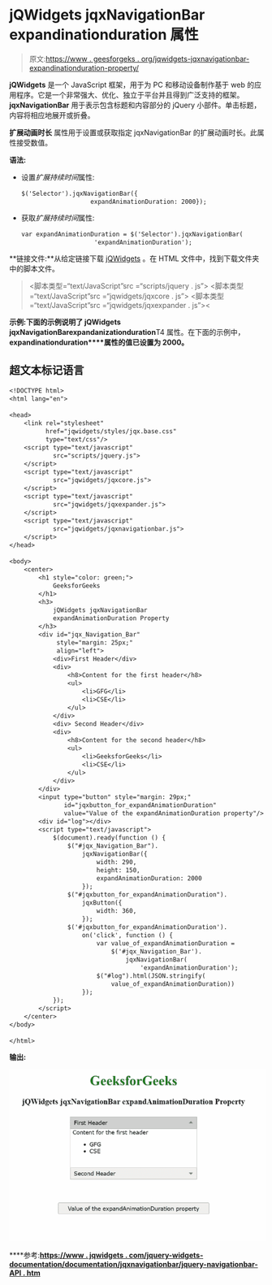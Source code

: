 # jQWidgets jqxNavigationBar expandinationduration 属性

> 原文:[https://www . geesforgeks . org/jqwidgets-jqxnavigationbar-expandinationduration-property/](https://www.geeksforgeeks.org/jqwidgets-jqxnavigationbar-expandanimationduration-property/)

**jQWidgets** 是一个 JavaScript 框架，用于为 PC 和移动设备制作基于 web 的应用程序。它是一个非常强大、优化、独立于平台并且得到广泛支持的框架。 **jqxNavigationBar** 用于表示包含标题和内容部分的 jQuery 小部件。单击标题，内容将相应地展开或折叠。

**扩展动画时长** 属性用于设置或获取指定 jqxNavigationBar 的扩展动画时长。此属性接受数值。

**语法:**

*   设置*扩展持续时间*属性:

    ```
    $('Selector').jqxNavigationBar({
                       expandAnimationDuration: 2000});
    ```

*   获取*扩展持续时间*属性:

    ```
    var expandAnimationDuration = $('Selector').jqxNavigationBar(
                        'expandAnimationDuration');
    ```

**链接文件:**从给定链接下载 [jQWidgets](https://www.jqwidgets.com/download/) 。在 HTML 文件中，找到下载文件夹中的脚本文件。

> <link rel="”stylesheet”" href="”jqwidgets/styles/jqx.base.css”" type="”text/css”">
> <脚本类型=“text/JavaScript”src =“scripts/jquery . js”></脚本>
> <脚本类型=“text/JavaScript”src =“jqwidgets/jqxcore . js”></脚本>
> <脚本类型=“text/JavaScript”src =“jqwidgets/jqxexpander . js”><

**示例:**下面的示例说明了 jQWidgets jqxNavigationBar**expandanizationduration**T4 属性。在下面的示例中，**expandinationduration****属性的值已设置为 2000。**

## **超文本标记语言**

```
<!DOCTYPE html>
<html lang="en">

<head>
    <link rel="stylesheet" 
          href="jqwidgets/styles/jqx.base.css"
          type="text/css"/>
    <script type="text/javascript" 
            src="scripts/jquery.js">
    </script>
    <script type="text/javascript" 
            src="jqwidgets/jqxcore.js">
    </script>
    <script type="text/javascript" 
            src="jqwidgets/jqxexpander.js">
    </script>
    <script type="text/javascript" 
            src="jqwidgets/jqxnavigationbar.js">
    </script>
</head>

<body>
    <center>
        <h1 style="color: green;">
            GeeksforGeeks
        </h1>
        <h3>
            jQWidgets jqxNavigationBar 
            expandAnimationDuration Property
        </h3>
        <div id="jqx_Navigation_Bar" 
             style="margin: 25px;" 
             align="left">
            <div>First Header</div>
            <div>
                <h8>Content for the first header</h8>
                <ul>
                    <li>GFG</li>
                    <li>CSE</li>
                </ul>
            </div>
            <div> Second Header</div>
            <div>
                <h8>Content for the second header</h8>
                <ul>
                    <li>GeeksforGeeks</li>
                    <li>CSE</li>
                </ul>
            </div>
        </div>
        <input type="button" style="margin: 29px;" 
               id="jqxbutton_for_expandAnimationDuration"
               value="Value of the expandAnimationDuration property"/>
        <div id="log"></div>
        <script type="text/javascript">
            $(document).ready(function () {
                $("#jqx_Navigation_Bar").
                    jqxNavigationBar({
                        width: 290,
                        height: 150,
                        expandAnimationDuration: 2000
                    });
                $("#jqxbutton_for_expandAnimationDuration").
                    jqxButton({
                        width: 360,
                    });
                $('#jqxbutton_for_expandAnimationDuration').
                    on('click', function () {
                        var value_of_expandAnimationDuration =
                            $('#jqx_Navigation_Bar').
                                jqxNavigationBar(
                                    'expandAnimationDuration');
                        $("#log").html(JSON.stringify(
                            value_of_expandAnimationDuration))
                    });
            });
        </script>
    </center>
</body>

</html>
```

****输出:****

**![](img/84ddac994815531726c4a3a5f811fb2d.png)**

****参考:**[https://www . jqwidgets . com/jquery-widgets-documentation/documentation/jqxnavigationbar/jquery-navigationbar-API . htm](https://www.jqwidgets.com/jquery-widgets-documentation/documentation/jqxnavigationbar/jquery-navigationbar-api.htm)**